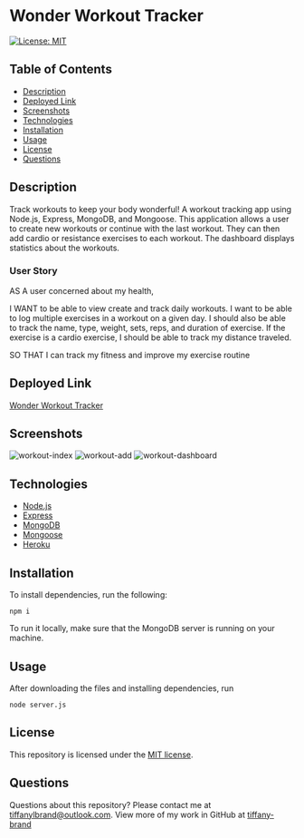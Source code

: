 # Wonder Workout Tracker

[![License: MIT](https://img.shields.io/github/license/tiffany-brand/wonder-workout-tracker?style=plastic)](./LICENSE)

## Table of Contents

* [Description](#description)
* [Deployed Link](#deployed-link)
* [Screenshots](#screenshots)
* [Technologies](#technologies)
* [Installation](#installation)
* [Usage](#usage)
* [License](#license)
* [Questions](#questions)

## Description
Track workouts to keep your body wonderful! A workout tracking app using Node.js, Express, MongoDB, and Mongoose. This application allows a user to create new workouts or continue with the last workout. They can then add cardio or resistance exercises to each workout. The dashboard displays statistics about the workouts.

### User Story

AS A user concerned about my health,

I WANT to be able to view create and track daily workouts. I want to be able to log multiple exercises in a workout on a given day. I should also be able to track the name, type, weight, sets, reps, and duration of exercise. If the exercise is a cardio exercise, I should be able to track my distance traveled.

SO THAT I can track my fitness and improve my exercise routine

## Deployed Link

[Wonder Workout Tracker](https://wonder-workout-tracker.herokuapp.com/)

## Screenshots

![workout-index](https://user-images.githubusercontent.com/16748389/96280903-942e9280-0fa6-11eb-8211-5e7a00fc97a7.JPG)
![workout-add](https://user-images.githubusercontent.com/16748389/96280900-9395fc00-0fa6-11eb-8933-a1ac7bb01595.JPG)
![workout-dashboard](https://user-images.githubusercontent.com/16748389/96280902-942e9280-0fa6-11eb-8609-e1d9527b2a71.JPG)


## Technologies

* [Node.js](https://nodejs.org/)
* [Express](https://expressjs.com/)
* [MongoDB](https://www.mongodb.com/)
* [Mongoose](https://mongoosejs.com/)
* [Heroku](https://heroku.com)

## Installation

To install dependencies, run the following:

`
npm i
`

To run it locally, make sure that the MongoDB server is running on your machine.

## Usage

After downloading the files and installing dependencies, run 

`
node server.js
`

## License

This repository is licensed under the [MIT license](./LICENSE).

## Questions

Questions about this repository? Please contact me at [tiffanylbrand@outlook.com](mailto:tiffanylbrand@outlook.com). View more of my work in GitHub at [tiffany-brand](https://github.com/tiffany-brand) 

